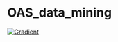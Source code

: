 # OAS_data_mining

[![Gradient](https://assets.paperspace.io/img/gradient-badge.svg)](https://console.paperspace.com/github/wjs20/OAS_data_mining/?clone=true)
